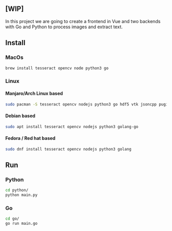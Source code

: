 ## [WIP]

In this project we are going to create a frontend in Vue and two backends with Go and Python to process images and extract text.

## Install

### MacOs
```bash
brew install tesseract opencv node python3 go
```

### Linux

#### Manjaro/Arch Linux based
```bash
sudo pacman -S tesseract opencv nodejs python3 go hdf5 vtk jsoncpp pugixml glew fmt
```

#### Debian based
```bash
sudo apt install tesseract opencv nodejs python3 golang-go
```

#### Fedora / Red hat based
```bash
sudo dnf install tesseract opencv nodejs python3 golang
```

## Run

### Python
```bash
cd python/
python main.py
```

### Go
```bash
cd go/
go run main.go
```